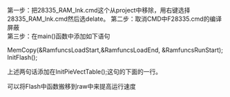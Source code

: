 第一步：把28335_RAM_lnk.cmd这个从project中移除，用右键选择28335_RAM_lnk.cmd然后选delate。 
第二步：取消CMD中F28335.cmd的编译屏蔽  
第三步：在main()函数中添加如下语句   

MemCopy(&RamfuncsLoadStart,&RamfuncsLoadEnd, &RamfuncsRunStart);   
InitFlash();  

上述两句话添加在InitPieVectTable();这句的下面的一行。  

可以将Flash中函数搬移到raw中来提高运行速度  